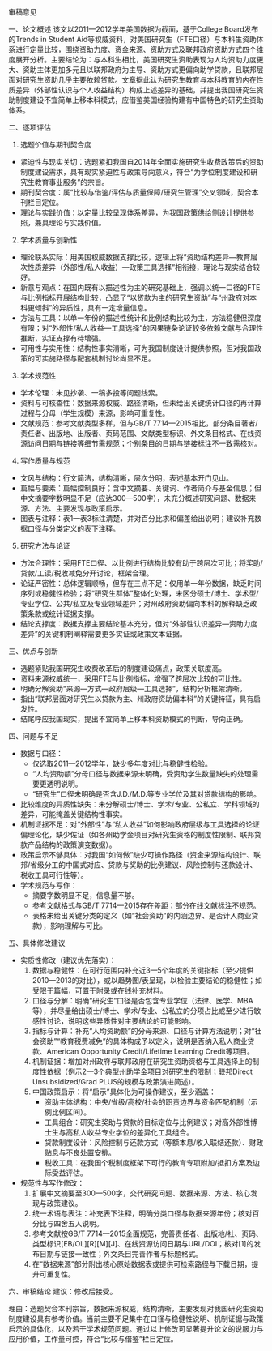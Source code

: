 审稿意见

一、论文概述
该文以2011—2012学年美国数据为截面，基于College Board发布的Trends in Student Aid等权威资料，对美国研究生（FTE口径）与本科生资助体系进行定量比较，围绕资助力度、资金来源、资助方式及联邦政府资助方式四个维度展开分析。主要结论为：与本科生相比，美国研究生资助表现为人均资助力度更大、资助主体更加多元且以联邦政府为主导、资助方式更偏向助学贷款，且联邦层面对研究生资助几乎主要依赖贷款。文章据此认为研究生教育与本科教育的内在性质差异（外部性认识与个人收益结构）构成上述差异的基础，并提出我国研究生资助制度建设不宜简单上移本科模式，应借鉴美国经验构建有中国特色的研究生资助体系。

二、逐项评估

1. 选题价值与期刊契合度
- 紧迫性与现实关切：选题紧扣我国自2014年全面实施研究生收费政策后的资助制度建设需求，具有现实紧迫性与政策导向意义，符合“为学位制度建设和研究生教育事业服务”的宗旨。
- 期刊契合度：属“比较与借鉴/评估与质量保障/研究生管理”交叉领域，契合本刊栏目定位。
- 理论与实践价值：以定量比较呈现体系差异，为我国政策供给侧设计提供参照，兼具理论与实践价值。

2. 学术质量与创新性
- 理论联系实际：用美国权威数据支撑比较，逻辑上将“资助结构差异—教育层次性质差异（外部性/私人收益）—政策工具选择”相衔接，理论与现实结合较好。
- 新意与观点：在国内既有以描述性为主的研究基础上，强调以统一口径的FTE与比例指标开展结构比较，凸显了“以贷款为主的研究生资助”与“州政府对本科更倾斜”的异质性，具有一定增量信息。
- 方法与工具：以单一年份的描述性统计和比例结构比较为主，方法稳健但深度有限；对“外部性/私人收益—工具选择”的因果链条论证较多依赖文献与合理性推断，实证支撑有待增强。
- 可用性与实用性：结构性事实清晰，可为我国制度设计提供参照，但对我国政策的可实施路径与配套机制讨论尚显不足。

3. 学术规范性
- 学术伦理：未见抄袭、一稿多投等问题线索。
- 资料与可核查性：数据来源权威、路径清晰，但未给出关键统计口径的再计算过程与分母（学生规模）来源，影响可重复性。
- 文献规范：参考文献类型多样，但与GB/T 7714—2015相比，部分条目著者/责任者、出版地、出版者、页码范围、文献类型标识、外文条目格式、在线资源访问日期与链接等细节需规范；个别条目的日期与链接标注不一致需核对。

4. 写作质量与规范
- 文风与结构：行文简洁，结构清晰，层次分明，表述基本开门见山。
- 篇幅与要素：篇幅控制良好；含中文摘要、关键词、作者简介与基金信息；但中文摘要字数明显不足（应达300—500字），未充分概述研究问题、数据来源、方法、主要发现与政策启示。
- 图表与注释：表1—表3标注清楚，并对百分比求和偏差给出说明；建议补充数据口径与分类定义的表下注释。

5. 研究方法与论证
- 方法合理性：采用FTE口径、以比例进行结构比较有助于跨层次可比；将奖助/贷款/工读/税收减免分开讨论，框架合理。
- 论证严密性：总体逻辑顺畅，但存在三点不足：仅用单一年份数据，缺乏时间序列或稳健性检验；将“研究生群体”整体化处理，未区分硕士/博士、学术型/专业学位、公共/私立及专业领域差异；对州政府资助偏向本科的解释缺乏政策条款或统计证据支撑。
- 结论支撑度：数据支撑主要结论基本充分，但对“外部性认识差异—资助力度差异”的关键机制阐释需要更多实证或政策文本证据。

三、优点与创新
- 选题紧贴我国研究生收费改革后的制度建设痛点，政策关联度高。
- 资料来源权威统一，采用FTE与比例指标，增强了跨层次比较的可比性。
- 明确分解资助“来源—方式—政府层级—工具选择”，结构分析框架清晰。
- 指出“联邦层面对研究生以贷款为主、州政府资助偏本科”的关键特征，具有启发性。
- 结尾呼应我国现实，提出不宜简单上移本科资助模式的判断，导向正确。

四、问题与不足
- 数据与口径：
  - 仅选取2011—2012学年，缺少多年度对比与稳健性检验。
  - “人均资助额”分母口径与数据来源未明确，受资助学生数量缺失的处理需要更透明说明。
  - “研究生”口径未明确是否含J.D./M.D.等专业学位及其对贷款结构的影响。
- 比较维度的异质性缺失：未分解硕士/博士、学术/专业、公私立、学科领域的差异，可能掩盖关键结构性事实。
- 机制证据不足：对“外部性”与“私人收益”如何影响政府层级与工具选择的论证偏理论化，缺少佐证（如各州助学金项目对研究生资格的制度性限制、联邦贷款产品结构的政策演变数据）。
- 政策启示不够具体：对我国“如何做”缺少可操作路径（资金来源结构设计、联邦/省级分工的中国式对应、贷款与奖助的比例建议、风险控制与还款设计、税收工具可行性等）。
- 学术规范与写作：
  - 摘要字数明显不足，信息量不够。
  - 参考文献格式与GB/T 7714—2015存在差距；部分在线文献标注不规范。
  - 表格未给出关键分类的定义（如“社会资助”的内涵边界、是否计入商业贷款），影响理解与可比。

五、具体修改建议
- 实质性修改（建议优先落实）：
  1) 数据与稳健性：在可行范围内补充近3—5个年度的关键指标（至少提供2010—2013的对比），或以趋势图/表呈现，以检验主要结论的稳健性；如受限于篇幅，可置于附录或在线补充材料。
  2) 口径与分解：明确“研究生”口径是否包含专业学位（法律、医学、MBA等），并尽量给出硕士/博士、学术/专业、公私立的分项占比或至少进行敏感性讨论，说明这些异质性对主要结论的可能影响。
  3) 指标与计算：补充“人均资助额”的分母来源、口径与计算方法说明；对“社会资助”“教育税费减免”的具体构成予以定义，说明是否纳入私人商业贷款、American Opportunity Credit/Lifetime Learning Credit等项目。
  4) 机制证据：增加对州政府与联邦政府在研究生资助资格与工具选择上的制度性依据（例示2—3个典型州助学金项目对研究生的限制；联邦Direct Unsubsidized/Grad PLUS的规模与政策演进简述）。
  5) 中国政策启示：将“启示”具体化为可操作建议，至少涵盖：
     - 资助主体结构：中央/省级/高校/社会的职责边界与资金匹配机制（示例比例区间）。
     - 工具组合：研究生奖助与贷款的目标定位与比例建议；对高外部性博士生与高私人收益专业学位的差异化工具组合。
     - 贷款制度设计：风险控制与还款方式（等额本息/收入联结还款）、财政贴息与不良处置安排。
     - 税收工具：在我国个税制度框架下可行的教育专项附加/抵扣方案及边际受益评估。
- 规范性与写作修改：
  1) 扩展中文摘要至300—500字，交代研究问题、数据来源、方法、核心发现与政策建议。
  2) 统一术语与表注：补充表下注释，明确分类口径与数据来源年份；核对百分比与四舍五入说明。
  3) 参考文献按GB/T 7714—2015全面规范，完善责任者、出版地/社、页码、类型标识[EB/OL][R][M][J]、在线资源访问日期与URL/DOI；核对[1]的发布日期与链接一致性；外文条目完善作者与标题格式。
  4) 在“数据来源”部分附出核心原始数据表或提供可检索路径与下载日期，提升可重复性。

六、审稿结论
建议：修改后接受。

理由：选题契合本刊宗旨，数据来源权威，结构清晰，主要发现对我国研究生资助制度建设具有参考价值。当前主要不足集中在口径与稳健性说明、机制证据与政策启示的具体化，以及若干学术规范问题。通过以上修改可显著提升论文的说服力与应用价值，工作量可控，符合“比较与借鉴”栏目定位。